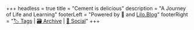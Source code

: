 +++
headless = true
title = "Cement is delicious"
description = "A Journey of Life and Learning"
footerLeft = "Powered by 💛 and [Lilo.Blog](https://www.lilo.blog)"
footerRight = "[🏷️ Tags](/tags/) | [🗃️ Archive](/posts/) | [📣 Social](https://www.lilo.blog)"
+++
